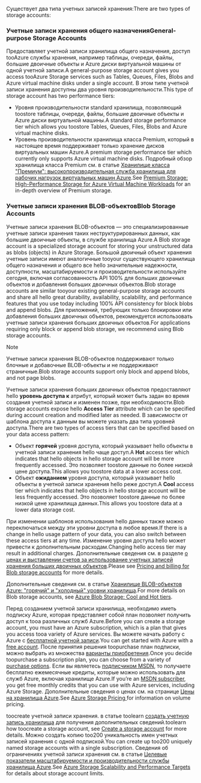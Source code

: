 <span data-ttu-id="c296f-101">Существует два типа учетных записей хранения:</span><span class="sxs-lookup"><span data-stu-id="c296f-101">There are two types of storage accounts:</span></span>

### <a name="general-purpose-storage-accounts"></a><span data-ttu-id="c296f-102">Учетные записи хранения общего назначения</span><span class="sxs-lookup"><span data-stu-id="c296f-102">General-purpose Storage Accounts</span></span>
<span data-ttu-id="c296f-103">Предоставляет учетной записи хранилища общего назначения, доступ tooAzure службы хранения, например таблицы, очереди, файлы, большие двоичные объекты и Azure диски виртуальной машины от одной учетной записи.</span><span class="sxs-lookup"><span data-stu-id="c296f-103">A general-purpose storage account gives you access tooAzure Storage services such as Tables, Queues, Files, Blobs and Azure virtual machine disks under a single account.</span></span> <span data-ttu-id="c296f-104">В этом типе учетной записи хранения доступны два уровня производительности.</span><span class="sxs-lookup"><span data-stu-id="c296f-104">This type of storage account has two performance tiers:</span></span>

* <span data-ttu-id="c296f-105">Уровня производительности standard хранилища, позволяющий toostore таблицы, очереди, файлы, большие двоичные объекты и Azure диски виртуальной машины.</span><span class="sxs-lookup"><span data-stu-id="c296f-105">A standard storage performance tier which allows you toostore Tables, Queues, Files, Blobs and Azure virtual machine disks.</span></span>
* <span data-ttu-id="c296f-106">Уровень производительности хранилища класса Premium, который в настоящее время поддерживает только хранение дисков виртуальных машин Azure.</span><span class="sxs-lookup"><span data-stu-id="c296f-106">A premium storage performance tier which currently only supports Azure virtual machine disks.</span></span> <span data-ttu-id="c296f-107">Подробный обзор хранилища класса Premium см. в статье [Хранилище класса "Премиум": высокопроизводительная служба хранилища для рабочих нагрузок виртуальных машин Azure](../articles/storage/common/storage-premium-storage.md).</span><span class="sxs-lookup"><span data-stu-id="c296f-107">See [Premium Storage: High-Performance Storage for Azure Virtual Machine Workloads](../articles/storage/common/storage-premium-storage.md) for an in-depth overview of Premium storage.</span></span>

### <a name="blob-storage-accounts"></a><span data-ttu-id="c296f-108">Учетные записи хранения BLOB-объектов</span><span class="sxs-lookup"><span data-stu-id="c296f-108">Blob Storage Accounts</span></span>
<span data-ttu-id="c296f-109">Учетные записи хранения BLOB-объектов — это специализированные учетные записи хранения таких неструктурированных данных, как большие двоичные объекты, в службе хранилища Azure.</span><span class="sxs-lookup"><span data-stu-id="c296f-109">A Blob storage account is a specialized storage account for storing your unstructured data as blobs (objects) in Azure Storage.</span></span> <span data-ttu-id="c296f-110">Большой двоичный объект хранения учетные записи имеют аналогичные tooyour существующего хранилища общего назначения и общего все hello значительные надежности, доступности, масштабируемости и производительности используйте сегодня, включая согласованность API 100% для больших двоичных объектов и добавления больших двоичных объектов.</span><span class="sxs-lookup"><span data-stu-id="c296f-110">Blob storage accounts are similar tooyour existing general-purpose storage accounts and share all hello great durability, availability, scalability, and performance features that you use today including 100% API consistency for block blobs and append blobs.</span></span> <span data-ttu-id="c296f-111">Для приложений, требующих только блокировки или добавления больших двоичных объектов, рекомендуется использовать учетные записи хранения больших двоичных объектов.</span><span class="sxs-lookup"><span data-stu-id="c296f-111">For applications requiring only block or append blob storage, we recommend using Blob storage accounts.</span></span>

> [!NOTE]
> <span data-ttu-id="c296f-112">Учетные записи хранения BLOB-объектов поддерживают только блочные и добавочные BLOB-объекты и не поддерживают страничные.</span><span class="sxs-lookup"><span data-stu-id="c296f-112">Blob storage accounts support only block and append blobs, and not page blobs.</span></span>
> 
> 

<span data-ttu-id="c296f-113">Учетные записи хранения больших двоичных объектов предоставляют hello **уровень доступа к** атрибут, который может быть задан во время создания учетной записи и изменен позже, при необходимости.</span><span class="sxs-lookup"><span data-stu-id="c296f-113">Blob storage accounts expose hello **Access Tier** attribute which can be specified during account creation and modified later as needed.</span></span> <span data-ttu-id="c296f-114">В зависимости от шаблона доступа к данным вы можете указать два типа уровней доступа.</span><span class="sxs-lookup"><span data-stu-id="c296f-114">There are two types of access tiers that can be specified based on your data access pattern:</span></span>

* <span data-ttu-id="c296f-115">Объект **горячей** уровня доступа, который указывает hello объекты в учетной записи хранения hello чаще доступ.</span><span class="sxs-lookup"><span data-stu-id="c296f-115">A **Hot** access tier which indicates that hello objects in hello storage account will be more frequently accessed.</span></span> <span data-ttu-id="c296f-116">Это позволяет toostore данные по более низкой цене доступа.</span><span class="sxs-lookup"><span data-stu-id="c296f-116">This allows you toostore data at a lower access cost.</span></span>
* <span data-ttu-id="c296f-117">Объект **ожиданием** уровня доступа, который указывает hello объекты в учетной записи хранения hello реже доступ.</span><span class="sxs-lookup"><span data-stu-id="c296f-117">A **Cool** access tier which indicates that hello objects in hello storage account will be less frequently accessed.</span></span> <span data-ttu-id="c296f-118">Это позволяет toostore данные по более низкой цене хранилища данных.</span><span class="sxs-lookup"><span data-stu-id="c296f-118">This allows you toostore data at a lower data storage cost.</span></span>

<span data-ttu-id="c296f-119">При изменении шаблонов использования hello данных также можно переключаться между эти уровни доступа в любое время.</span><span class="sxs-lookup"><span data-stu-id="c296f-119">If there is a change in hello usage pattern of your data, you can also switch between these access tiers at any time.</span></span> <span data-ttu-id="c296f-120">Изменение уровня доступа hello может привести к дополнительным расходам.</span><span class="sxs-lookup"><span data-stu-id="c296f-120">Changing hello access tier may result in additional charges.</span></span> <span data-ttu-id="c296f-121">Дополнительные сведения см. в разделе [о ценах и выставлении счетов за использование учетных записей хранения больших двоичных объектов](../articles/storage/blobs/storage-blob-storage-tiers.md#pricing-and-billing).</span><span class="sxs-lookup"><span data-stu-id="c296f-121">Please see [Pricing and billing for Blob storage accounts](../articles/storage/blobs/storage-blob-storage-tiers.md#pricing-and-billing) for more details.</span></span>

<span data-ttu-id="c296f-122">Дополнительные сведения см. в статье [Хранилище BLOB-объектов Azure: "горячий" и "холодный" уровни хранилища](../articles/storage/blobs/storage-blob-storage-tiers.md).</span><span class="sxs-lookup"><span data-stu-id="c296f-122">For more details on Blob storage accounts, see [Azure Blob Storage: Cool and Hot tiers](../articles/storage/blobs/storage-blob-storage-tiers.md).</span></span>

<span data-ttu-id="c296f-123">Перед созданием учетной записи хранилища, необходимо иметь подписку Azure, которая представляет собой план позволяет получить доступ к tooa различных служб Azure.</span><span class="sxs-lookup"><span data-stu-id="c296f-123">Before you can create a storage account, you must have an Azure subscription, which is a plan that gives you access tooa variety of Azure services.</span></span> <span data-ttu-id="c296f-124">Вы можете начать работу с Azure с [бесплатной учетной записи](https://azure.microsoft.com/pricing/free-trial/).</span><span class="sxs-lookup"><span data-stu-id="c296f-124">You can get started with Azure with a [free account](https://azure.microsoft.com/pricing/free-trial/).</span></span> <span data-ttu-id="c296f-125">После принятия решения toopurchase план подписки, можно выбрать из множества [варианты приобретения](https://azure.microsoft.com/pricing/purchase-options/).</span><span class="sxs-lookup"><span data-stu-id="c296f-125">Once you decide toopurchase a subscription plan, you can choose from a variety of [purchase options](https://azure.microsoft.com/pricing/purchase-options/).</span></span> <span data-ttu-id="c296f-126">Если вы являетесь [подписчиком MSDN](https://azure.microsoft.com/pricing/member-offers/msdn-benefits-details/), то получаете бесплатно ежемесячные кредиты, которые можно использовать для служб Azure, включая хранилище Azure.</span><span class="sxs-lookup"><span data-stu-id="c296f-126">If you’re an [MSDN subscriber](https://azure.microsoft.com/pricing/member-offers/msdn-benefits-details/), you get free monthly credits that you can use with Azure services, including Azure Storage.</span></span> <span data-ttu-id="c296f-127">Дополнительные сведения о ценах см. на странице [Цены на хранилища Azure](https://azure.microsoft.com/pricing/details/storage/).</span><span class="sxs-lookup"><span data-stu-id="c296f-127">See [Azure Storage Pricing ](https://azure.microsoft.com/pricing/details/storage/) for information on volume pricing.</span></span>

<span data-ttu-id="c296f-128">toocreate учетной записи хранения. в статье toolearn [создать учетную запись хранилища](../articles/storage/common/storage-create-storage-account.md#create-a-storage-account) для получения дополнительных сведений.</span><span class="sxs-lookup"><span data-stu-id="c296f-128">toolearn how toocreate a storage account, see [Create a storage account](../articles/storage/common/storage-create-storage-account.md#create-a-storage-account) for more details.</span></span> <span data-ttu-id="c296f-129">Можно создать копию too200 уникальность имен учетных записей хранения с одной подпиской.</span><span class="sxs-lookup"><span data-stu-id="c296f-129">You can create up too200 uniquely named storage accounts with a single subscription.</span></span> <span data-ttu-id="c296f-130">Сведения об ограничениях учетной записи хранения см. в статье [Целевые показатели масштабируемости и производительности службы хранилища Azure](../articles/storage/common/storage-scalability-targets.md).</span><span class="sxs-lookup"><span data-stu-id="c296f-130">See [Azure Storage Scalability and Performance Targets](../articles/storage/common/storage-scalability-targets.md) for details about storage account limits.</span></span>

